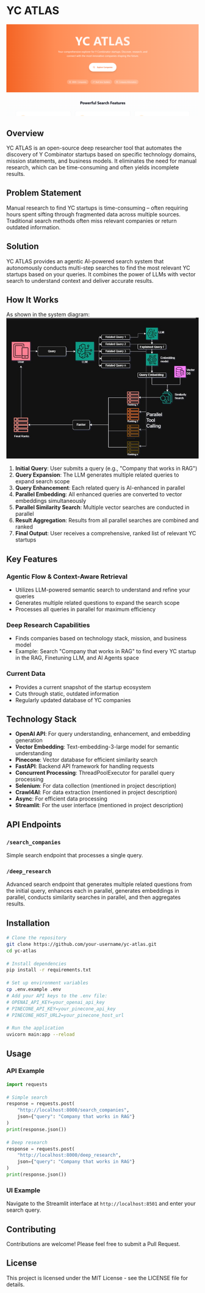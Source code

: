 # YC ATLAS
![YC ATLAS](image.png)
## Overview
YC ATLAS is an open-source deep researcher tool that automates the discovery of Y Combinator startups based on specific technology domains, mission statements, and business models. It eliminates the need for manual research, which can be time-consuming and often yields incomplete results.

## Problem Statement
Manual research to find YC startups is time-consuming – often requiring hours spent sifting through fragmented data across multiple sources. Traditional search methods often miss relevant companies or return outdated information.

## Solution
YC ATLAS provides an agentic AI-powered search system that autonomously conducts multi-step searches to find the most relevant YC startups based on your queries. It combines the power of LLMs with vector search to understand context and deliver accurate results.

## How It Works

As shown in the system diagram:
![Agentflow](Agentflow.jpg)
1. **Initial Query**: User submits a query (e.g., "Company that works in RAG")
2. **Query Expansion**: The LLM generates multiple related queries to expand search scope
3. **Query Enhancement**: Each related query is AI-enhanced in parallel
4. **Parallel Embedding**: All enhanced queries are converted to vector embeddings simultaneously
5. **Parallel Similarity Search**: Multiple vector searches are conducted in parallel
6. **Result Aggregation**: Results from all parallel searches are combined and ranked
7. **Final Output**: User receives a comprehensive, ranked list of relevant YC startups

## Key Features

### Agentic Flow & Context-Aware Retrieval
- Utilizes LLM-powered semantic search to understand and refine your queries
- Generates multiple related questions to expand the search scope
- Processes all queries in parallel for maximum efficiency

### Deep Research Capabilities
- Finds companies based on technology stack, mission, and business model
- Example: Search "Company that works in RAG" to find every YC startup in the RAG, Finetuning LLM, and AI Agents space

### Current Data
- Provides a current snapshot of the startup ecosystem
- Cuts through static, outdated information
- Regularly updated database of YC companies

## Technology Stack

- **OpenAI API**: For query understanding, enhancement, and embedding generation
- **Vector Embedding**: Text-embedding-3-large model for semantic understanding
- **Pinecone**: Vector database for efficient similarity search
- **FastAPI**: Backend API framework for handling requests
- **Concurrent Processing**: ThreadPoolExecutor for parallel query processing
- **Selenium**: For data collection (mentioned in project description)
- **Crawl4AI**: For data extraction (mentioned in project description)
- **Async**: For efficient data processing
- **Streamlit**: For the user interface (mentioned in project description)

## API Endpoints

### `/search_companies`
Simple search endpoint that processes a single query.

### `/deep_research`
Advanced search endpoint that generates multiple related questions from the initial query, enhances each in parallel, generates embeddings in parallel, conducts similarity searches in parallel, and then aggregates results.

## Installation

```bash
# Clone the repository
git clone https://github.com/your-username/yc-atlas.git
cd yc-atlas

# Install dependencies
pip install -r requirements.txt

# Set up environment variables
cp .env.example .env
# Add your API keys to the .env file:
# OPENAI_API_KEY=your_openai_api_key
# PINECONE_API_KEY=your_pinecone_api_key
# PINECONE_HOST_URL2=your_pinecone_host_url

# Run the application
uvicorn main:app --reload
```

## Usage

### API Example

```python
import requests

# Simple search
response = requests.post(
    "http://localhost:8000/search_companies",
    json={"query": "Company that works in RAG"}
)
print(response.json())

# Deep research
response = requests.post(
    "http://localhost:8000/deep_research",
    json={"query": "Company that works in RAG"}
)
print(response.json())
```

### UI Example

Navigate to the Streamlit interface at `http://localhost:8501` and enter your search query.

## Contributing

Contributions are welcome! Please feel free to submit a Pull Request.

## License

This project is licensed under the MIT License - see the LICENSE file for details.

